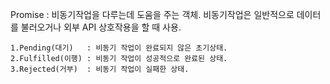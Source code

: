 Promise : 비동기작업을 다루는데 도움을 주는 객체. 비동기작업은 일반적으로 데이터를 불러오거나 외부 API 상호작용을 할 때 사용.

    1.Pending(대기)   : 비동기 작업이 완료되지 않은 초기상태.
    2.Fulfilled(이행) : 비동기 작업이 성공적으로 완료된 상태.
    3.Rejected(거부)  : 비동기 작업이 실패한 상태.